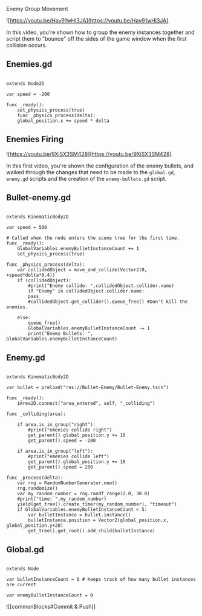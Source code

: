 
Enemy Group Movement

  

![https://youtu.be/Hav91wHl3JA](https://youtu.be/Hav91wHl3JA)

  

In this video, you're shown how to group the enemy instances together and script them to "bounce" off the sides of the game window when the first collision occurs.

  
## Enemies.gd

```GDScript

extends Node2D

var speed = -200

func _ready():
	set_physics_process(true)
	func _physics_process(delta):
	global_position.x += speed * delta

```

  

## Enemies Firing

  

![https://youtu.be/9XiSX3SM428](https://youtu.be/9XiSX3SM428)

  

In this first video, you're shown the configuration of the enemy bullets, and walked through the changes that need to be made to the `global.gd`, `enemy.gd` scripts and the creation of the `enemy-bullets.gd` script.

  

## Bullet-enemy.gd

```GDScript

extends KinematicBody2D

var speed = 500

# Called when the node enters the scene tree for the first time.
func _ready():
	GlobalVariables.enemyBulletInstanceCount += 1
	set_physics_process(true)

func _physics_process(delta):
	var collidedObject = move_and_collide(Vector2(0, +speed*delta*0.4))
	if (collidedObject):
		#print("Enemy collide: ",collidedObject.collider.name)
		if "Enemy" in collidedObject.collider.name:
		pass
		#collidedObject.get_collider().queue_free() #Don't kill the enemies.
	
	else:
		queue_free()
		GlobalVariables.enemyBulletInstanceCount -= 1
		print("Enemy Bullets: ", GlobalVariables.enemyBulletInstanceCount)
```

## Enemy.gd

```GDScript

extends KinematicBody2D

var bullet = preload("res://Bullet-Enemy/Bullet-Enemy.tscn")

func _ready():
	$Area2D.connect("area_entered", self, "_colliding")

func _colliding(area):

	if area.is_in_group("right"):
		#print("emenies collide right")
		get_parent().global_position.y += 10
		get_parent().speed = -200
	
	if area.is_in_group("left"):
		#print("emenies collide left")
		get_parent().global_position.y += 10
		get_parent().speed = 200

func _process(delta):
	var rng = RandomNumberGenerator.new()
	rng.randomize()
	var my_random_number = rng.randf_range(2.0, 30.0)
	#print("time: ",my_random_number)
	yield(get_tree().create_timer(my_random_number), "timeout")
	if GlobalVariables.enemyBulletInstanceCount < 5:
		var bulletInstance = bullet.instance()
		bulletInstance.position = Vector2(global_position.x, global_position.y+20)
		get_tree().get_root().add_child(bulletInstance)

```
## Global.gd

``` GDScript

extends Node

var bulletInstanceCount = 0 # Keeps track of how many bullet instances are current

var enemyBulletInstanceCount = 0

```

  ![[commonBlocks#Commit & Push]]